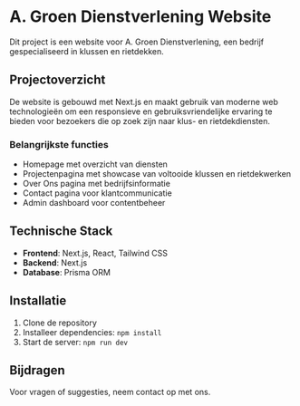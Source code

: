 # A. Groen Dienstverlening Website

Dit project is een website voor A. Groen Dienstverlening, een bedrijf gespecialiseerd in klussen en rietdekken.

## Projectoverzicht

De website is gebouwd met Next.js en maakt gebruik van moderne web technologieën om een responsieve en gebruiksvriendelijke ervaring te bieden voor bezoekers die op zoek zijn naar klus- en rietdekdiensten.

### Belangrijkste functies

- Homepage met overzicht van diensten
- Projectenpagina met showcase van voltooide klussen en rietdekwerken
- Over Ons pagina met bedrijfsinformatie
- Contact pagina voor klantcommunicatie
- Admin dashboard voor contentbeheer

## Technische Stack

- **Frontend**: Next.js, React, Tailwind CSS
- **Backend**: Next.js
- **Database**: Prisma ORM

## Installatie

1. Clone de repository
2. Installeer dependencies: `npm install`
4. Start de server: `npm run dev`

## Bijdragen

Voor vragen of suggesties, neem contact op met ons.